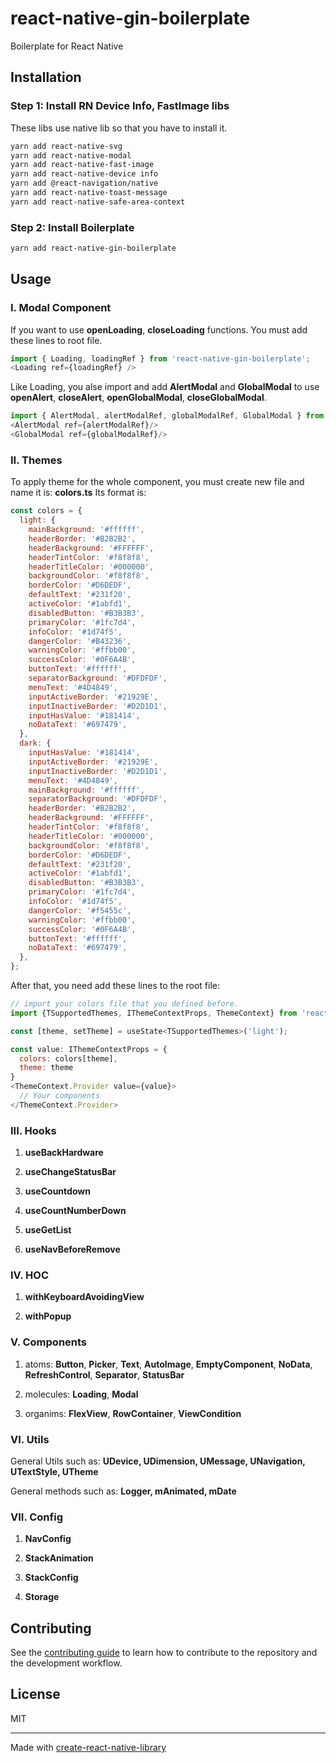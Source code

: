 # react-native-gin-boilerplate

Boilerplate for React Native

## Installation

### Step 1: Install **RN Device Info**, **FastImage** libs

These libs use native lib so that you have to install it.

```sh
yarn add react-native-svg
yarn add react-native-modal
yarn add react-native-fast-image
yarn add react-native-device info
yarn add @react-navigation/native
yarn add react-native-toast-message
yarn add react-native-safe-area-context
```

### Step 2: Install Boilerplate

```sh
yarn add react-native-gin-boilerplate
```

## Usage

### I. Modal Component

If you want to use **openLoading**, **closeLoading** functions. You must add these lines to root file.

```js
import { Loading, loadingRef } from 'react-native-gin-boilerplate';
<Loading ref={loadingRef} />
```

Like Loading, you alse import and add **AlertModal** and **GlobalModal** to use **openAlert**, **closeAlert**, **openGlobalModal**, **closeGlobalModal**.

```js
import { AlertModal, alertModalRef, globalModalRef, GlobalModal } from 'react-native-gin-boilerplate';
<AlertModal ref={alertModalRef}/>
<GlobalModal ref={globalModalRef}/>
```

### II. Themes

To apply theme for the whole component, you must create new file and name it is: **colors.ts**
Its format is:

```js
const colors = {
  light: {
    mainBackground: '#ffffff',
    headerBorder: '#B2B2B2',
    headerBackground: '#FFFFFF',
    headerTintColor: '#f8f8f8',
    headerTitleColor: '#000000',
    backgroundColor: '#f8f8f8',
    borderColor: '#D6DEDF',
    defaultText: '#231f20',
    activeColor: '#1abfd1',
    disabledButton: '#B3B3B3',
    primaryColor: '#1fc7d4',
    infoColor: '#1d74f5',
    dangerColor: '#B43236',
    warningColor: '#ffbb00',
    successColor: '#0F6A4B',
    buttonText: '#ffffff',
    separatorBackground: '#DFDFDF',
    menuText: '#4D4849',
    inputActiveBorder: '#21929E',
    inputInactiveBorder: '#D2D1D1',
    inputHasValue: '#181414',
    noDataText: '#697479',
  },
  dark: {
    inputHasValue: '#181414',
    inputActiveBorder: '#21929E',
    inputInactiveBorder: '#D2D1D1',
    menuText: '#4D4849',
    mainBackground: '#ffffff',
    separatorBackground: '#DFDFDF',
    headerBorder: '#B2B2B2',
    headerBackground: '#FFFFFF',
    headerTintColor: '#f8f8f8',
    headerTitleColor: '#000000',
    backgroundColor: '#f8f8f8',
    borderColor: '#D6DEDF',
    defaultText: '#231f20',
    activeColor: '#1abfd1',
    disabledButton: '#B3B3B3',
    primaryColor: '#1fc7d4',
    infoColor: '#1d74f5',
    dangerColor: '#f5455c',
    warningColor: '#ffbb00',
    successColor: '#0F6A4B',
    buttonText: '#ffffff',
    noDataText: '#697479',
  },
};
```

After that, you need add these lines to the root file:

```js
// import your colors file that you defined before.
import {TSupportedThemes, IThemeContextProps, ThemeContext} from 'react-native-gin-boilerplate';

const [theme, setTheme] = useState<TSupportedThemes>('light');

const value: IThemeContextProps = {
  colors: colors[theme],
  theme: theme
}
<ThemeContext.Provider value={value}>
  // Your components
</ThemeContext.Provider>
```

### III. Hooks

1. **useBackHardware**

2. **useChangeStatusBar**

3. **useCountdown**

4. **useCountNumberDown**

5. **useGetList**

6. **useNavBeforeRemove**

### IV. HOC

1. **withKeyboardAvoidingView**

2. **withPopup**

### V. Components

1. atoms: **Button**, **Picker**, **Text**, **AutoImage**, **EmptyComponent**, **NoData**, **RefreshControl**, **Separator**, **StatusBar**

2. molecules: **Loading**, **Modal**

3. organims: **FlexView**, **RowContainer**, **ViewCondition**

### VI. Utils

General Utils such as: **UDevice, UDimension, UMessage, UNavigation, UTextStyle, UTheme**

General methods such as: **Logger, mAnimated, mDate**

### VII. Config

1. **NavConfig**

2. **StackAnimation**

3. **StackConfig**

4. **Storage**

## Contributing

See the [contributing guide](CONTRIBUTING.md) to learn how to contribute to the repository and the development workflow.

## License

MIT

---

Made with [create-react-native-library](https://github.com/callstack/react-native-builder-bob)
